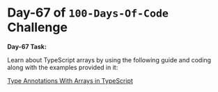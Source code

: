 # Day-67 of `100-Days-Of-Code` Challenge

**Day-67 Task:**

Learn about TypeScript arrays by using the following guide and coding along with the examples provided in it:

[Type Annotations With Arrays in TypeScript](./TS-Array/README.md)
